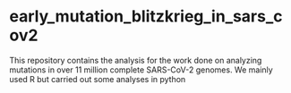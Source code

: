 # early_mutation_blitzkrieg_in_sars_cov2
This repository contains the analysis for the work done on analyzing mutations in over 11 million complete SARS-CoV-2 genomes. We mainly used R but carried out some analyses in python

